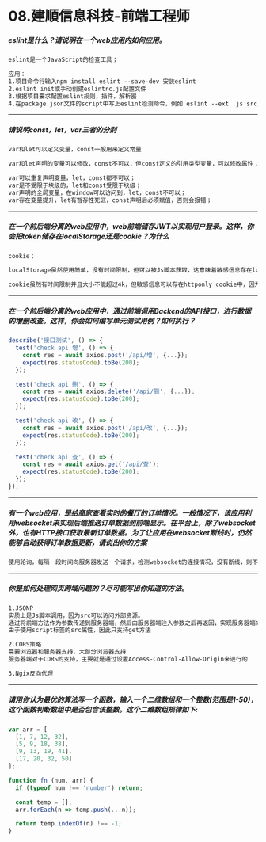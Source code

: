 # 08.建順信息科技-前端工程师
##### eslint是什么？请说明在一个web应用内如何应用。
```html
eslint是一个JavaScript的检查工具；

应用：
1.项目命令行输入npm install eslint --save-dev 安装eslint
2.eslint init或手动创建eslintrc.js配置文件
3.根据项目要求配置eslint规则，插件，解析器
4.在package.json文件的script中写上eslint检测命令，例如 eslint --ext .js src/
```
---
##### 请说明const，let，var三者的分别
```javascript
var和let可以定义变量，const一般用来定义常量

var和let声明的变量可以修改，const不可以，但const定义的引用类型变量，可以修改属性；

var可以重复声明变量，let，const都不可以；
var是不受限于块级的，let和const受限于块级；
var声明的全局变量，在window可以访问到，let，const不可以；
var存在变量提升，let有暂存性死区，const声明后必须赋值，否则会报错；
```
---
##### 在一个前后端分离的web应用中，web前端储存JWT以实现用户登录。这样，你会把token储存在localStorage还是cookie？为什么
```html
cookie；

localStorage虽然使用简单，没有时间限制，但可以被Js脚本获取，这意味着敏感信息存在localStorage会带来安全问题。如果网站上遭受到xss攻击，攻击者可以检索存储在localStorage上的数据并获取。

cookie虽然有时间限制并且大小不能超过4k，但敏感信息可以存在httponly cookie中，因为httponly可以防止Js脚本访问cookie, 优点是后续请求会自动跟上token信息的cookie。
```
---
##### 在一个前后端分离的web应用中，通过前端调用Backend的API接口，进行数据的增删改查。这样，你会如何编写单元测试用例？如何执行？
```javascript
describe('接口测试', () => {
  test('check api 增', () => {
    const res = await axios.post('/api/增', {...});
    expect(res.statusCode).toBe(200);
  });

  test('check api 删', () => {
    const res = await axios.delete('/api/删', {...});
    expect(res.statusCode).toBe(200);
  });

  test('check api 改', () => {
    const res = await axios.post('/api/改', {...});
    expect(res.statusCode).toBe(200);
  });

  test('check api 查', () => {
    const res = await axios.get('/api/查');
    expect(res.statusCode).toBe(200);
  });
});
```
---
##### 有一个web应用，是给商家查看实时的餐厅的订单情况。一般情况下，该应用利用websocket来实现后端推送订单数据到前端显示。在平台上，除了websocket外，也有HTTP接口获取最新订单数据。为了让应用在websocket断线时，仍然能够自动获得订单数据更新，请说出你的方案
```html
使用轮询，每隔一段时间向服务器发送一个请求，检测websocket的连接情况，没有断线，则不理会，发生断线，则请求数据并返回，保持订单情况实时更新
```
---
##### 你是如何处理网页跨域问题的？尽可能写出你知道的方法。
```html
1.JSONP
实质上是Js脚本调用，因为src可以访问外部资源。
通过将前端方法作为参数传递到服务器端，然后由服务器端注入参数之后再返回，实现服务器端向客户端通信
由于使用script标签的src属性，因此只支持get方法

2.CORS策略
需要浏览器和服务器支持，大部分浏览器支持
服务器端对于CORS的支持，主要就是通过设置Access-Control-Allow-Origin来进行的

3.Ngix反向代理

```
---
##### 请用你认为最优的算法写一个函数，输入一个二维数组和一个整数(范围是1-50)，这个函数判断数组中是否包含该整数。这个二维数组规律如下:
```javascript
var arr = [
  [1, 7, 12, 32],
  [5, 9, 18, 38],
  [9, 13, 19, 41],
  [17, 20, 32, 50]
];

function fn (num, arr) {
  if (typeof num !== 'number') return;

  const temp = [];
  arr.forEach(n => temp.push(...n));

  return temp.indexOf(n) !== -1;
}

```